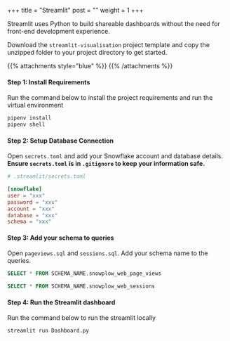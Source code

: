 +++
title = "Streamlit"
post = ""
weight = 1
+++

Streamlit uses Python to build shareable dashboards without the need for front-end development experience. 

Download the `streamlit-visualisation` project template and copy the unzipped folder to your project directory to get started.

{{% attachments style="blue" %}}
{{% /attachments %}}


#### **Step 1:** Install Requirements
Run the command below to install the project requirements and run the virtual environment

```cmd
pipenv install
pipenv shell
```

#### **Step 2:** Setup Database Connection
Open `secrets.toml` and add your Snowflake account and database details. **Ensure `secrets.toml` is in `.gitignore` to keep your information safe.**

```toml
# .streamlit/secrets.toml

[snowflake]
user = "xxx" 
password = "xxx" 
account = "xxx"
database = "xxx"
schema = "xxx"

```

#### **Step 3:** Add your schema to queries
Open `pageviews.sql` and `sessions.sql`. Add your schema name to the queries.

```sql
SELECT * FROM SCHEMA_NAME.snowplow_web_page_views 

SELECT * FROM SCHEMA_NAME.snowplow_web_sessions 
```

#### **Step 4:** Run the Streamlit dashboard
Run the command below to run the streamlit locally

```cmd
streamlit run Dashboard.py
```
